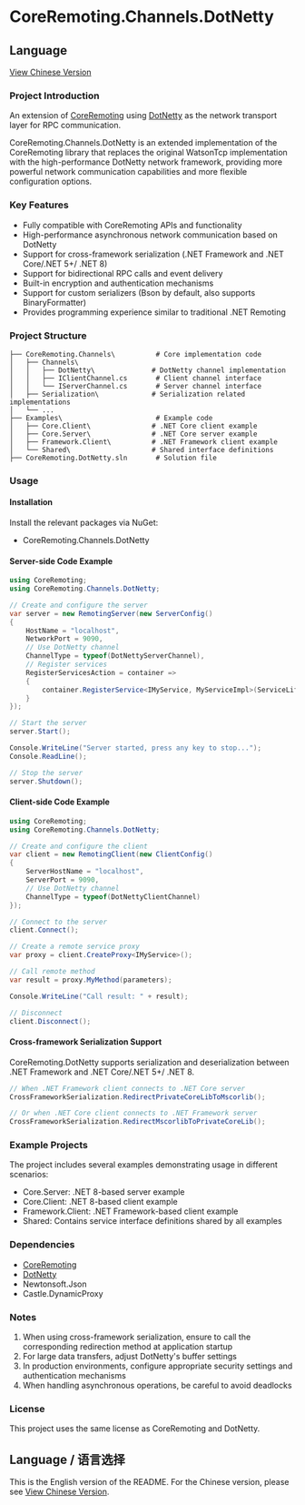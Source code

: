 # CoreRemoting.Channels.DotNetty

## Language
[View Chinese Version](README.zh-CN.md)

### Project Introduction

An extension of [CoreRemoting](https://github.com/theRainbird/CoreRemoting.git) using [DotNetty](https://github.com/Azure/DotNetty) as the network transport layer for RPC communication.

CoreRemoting.Channels.DotNetty is an extended implementation of the CoreRemoting library that replaces the original WatsonTcp implementation with the high-performance DotNetty network framework, providing more powerful network communication capabilities and more flexible configuration options.

### Key Features

- Fully compatible with CoreRemoting APIs and functionality
- High-performance asynchronous network communication based on DotNetty
- Support for cross-framework serialization (.NET Framework and .NET Core/.NET 5+/ .NET 8)
- Support for bidirectional RPC calls and event delivery
- Built-in encryption and authentication mechanisms
- Support for custom serializers (Bson by default, also supports BinaryFormatter)
- Provides programming experience similar to traditional .NET Remoting

### Project Structure

```
├── CoreRemoting.Channels\          # Core implementation code
│   ├── Channels\
│   │   ├── DotNetty\              # DotNetty channel implementation
│   │   ├── IClientChannel.cs       # Client channel interface
│   │   └── IServerChannel.cs       # Server channel interface
│   ├── Serialization\             # Serialization related implementations
│   └── ...
├── Examples\                       # Example code
│   ├── Core.Client\               # .NET Core client example
│   ├── Core.Server\               # .NET Core server example
│   ├── Framework.Client\          # .NET Framework client example
│   └── Shared\                    # Shared interface definitions
├── CoreRemoting.DotNetty.sln       # Solution file
```

### Usage

#### Installation

Install the relevant packages via NuGet:
- CoreRemoting.Channels.DotNetty

#### Server-side Code Example

```csharp
using CoreRemoting;
using CoreRemoting.Channels.DotNetty;

// Create and configure the server
var server = new RemotingServer(new ServerConfig()
{
    HostName = "localhost",
    NetworkPort = 9090,
    // Use DotNetty channel
    ChannelType = typeof(DotNettyServerChannel),
    // Register services
    RegisterServicesAction = container =>
    {
        container.RegisterService<IMyService, MyServiceImpl>(ServiceLifetime.Singleton);
    }
});

// Start the server
server.Start();

Console.WriteLine("Server started, press any key to stop...");
Console.ReadLine();

// Stop the server
server.Shutdown();
```

#### Client-side Code Example

```csharp
using CoreRemoting;
using CoreRemoting.Channels.DotNetty;

// Create and configure the client
var client = new RemotingClient(new ClientConfig()
{
    ServerHostName = "localhost",
    ServerPort = 9090,
    // Use DotNetty channel
    ChannelType = typeof(DotNettyClientChannel)
});

// Connect to the server
client.Connect();

// Create a remote service proxy
var proxy = client.CreateProxy<IMyService>();

// Call remote method
var result = proxy.MyMethod(parameters);

Console.WriteLine("Call result: " + result);

// Disconnect
client.Disconnect();
```

#### Cross-framework Serialization Support

CoreRemoting.DotNetty supports serialization and deserialization between .NET Framework and .NET Core/.NET 5+/ .NET 8.

```csharp
// When .NET Framework client connects to .NET Core server
CrossFrameworkSerialization.RedirectPrivateCoreLibToMscorlib();

// Or when .NET Core client connects to .NET Framework server
CrossFrameworkSerialization.RedirectMscorlibToPrivateCoreLib();
```

### Example Projects

The project includes several examples demonstrating usage in different scenarios:
- Core.Server: .NET 8-based server example
- Core.Client: .NET 8-based client example
- Framework.Client: .NET Framework-based client example
- Shared: Contains service interface definitions shared by all examples

### Dependencies

- [CoreRemoting](https://github.com/theRainbird/CoreRemoting.git)
- [DotNetty](https://github.com/Azure/DotNetty)
- Newtonsoft.Json
- Castle.DynamicProxy

### Notes

1. When using cross-framework serialization, ensure to call the corresponding redirection method at application startup
2. For large data transfers, adjust DotNetty's buffer settings
3. In production environments, configure appropriate security settings and authentication mechanisms
4. When handling asynchronous operations, be careful to avoid deadlocks

### License

This project uses the same license as CoreRemoting and DotNetty.


## Language / 语言选择

This is the English version of the README. For the Chinese version, please see [View Chinese Version](README.zh-CN.md).